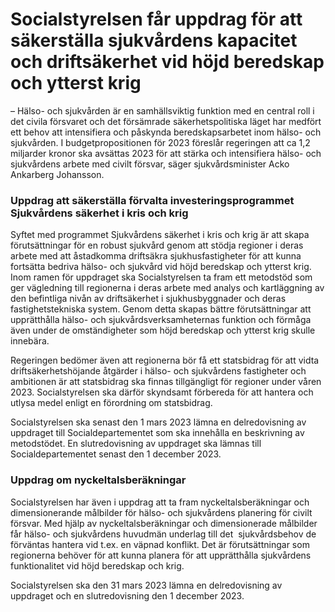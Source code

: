 # Socialstyrelsen får uppdrag för att säkerställa sjukvårdens kapacitet och driftsäkerhet vid höjd beredskap och ytterst krig

– Hälso- och sjukvården är en samhällsviktig funktion med en central roll i det civila försvaret och det försämrade säkerhetspolitiska läget har medfört ett behov att intensifiera och påskynda beredskapsarbetet inom hälso- och sjukvården. I budgetpropositionen för 2023 föreslår regeringen att ca 1,2 miljarder kronor ska avsättas 2023 för att stärka och intensifiera hälso- och sjukvårdens arbete med civilt försvar, säger sjukvårdsminister Acko Ankarberg Johansson.

### Uppdrag att säkerställa förvalta investeringsprogrammet Sjukvårdens säkerhet i kris och krig

Syftet med programmet Sjukvårdens säkerhet i kris och krig är att skapa förutsättningar för en robust sjukvård genom att stödja regioner i deras arbete med att åstadkomma driftsäkra sjukhusfastigheter för att kunna fortsätta bedriva hälso- och sjukvård vid höjd beredskap och ytterst krig. Inom ramen för uppdraget ska Socialstyrelsen ta fram ett metodstöd som ger vägledning till regionerna i deras arbete med analys och kartläggning av den befintliga nivån av driftsäkerhet i sjukhusbyggnader och deras fastighetstekniska system. Genom detta skapas bättre förutsättningar att upprätthålla hälso- och sjukvårdsverksamheternas funktion och förmåga även under de omständigheter som höjd beredskap och ytterst krig skulle innebära.

Regeringen bedömer även att regionerna bör få ett statsbidrag för att vidta driftsäkerhetshöjande åtgärder i hälso- och sjukvårdens fastigheter och ambitionen är att statsbidrag ska finnas tillgängligt för regioner under våren 2023. Socialstyrelsen ska därför skyndsamt förbereda för att hantera och utlysa medel enligt en förordning om statsbidrag.

Socialstyrelsen ska senast den 1 mars 2023 lämna en delredovisning av uppdraget till Socialdepartementet som ska innehålla en beskrivning av metodstödet. En slutredovisning av uppdraget ska lämnas till Socialdepartementet senast den 1 december 2023.

### Uppdrag om nyckeltalsberäkningar

Socialstyrelsen har även i uppdrag att ta fram nyckeltalsberäkningar och dimensionerande målbilder för hälso- och sjukvårdens planering för civilt försvar. Med hjälp av nyckeltalsberäkningar och dimensionerade målbilder får hälso- och sjukvårdens huvudmän underlag till det  sjukvårdsbehov de förväntas hantera vid t.ex. en väpnad konflikt. Det är förutsättningar som regionerna behöver för att kunna planera för att upprätthålla sjukvårdens funktionalitet vid höjd beredskap och krig.

Socialstyrelsen ska den 31 mars 2023 lämna en delredovisning av uppdraget och en slutredovisning den 1 december 2023.
